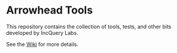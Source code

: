 # Arrowhead Tools

This repository contains the collection of tools, tests, and other bits developed by IncQuery Labs.

See the [Wiki](https://github.com/IncQueryLabs/arrowhead-tools/wiki/) for more details.
